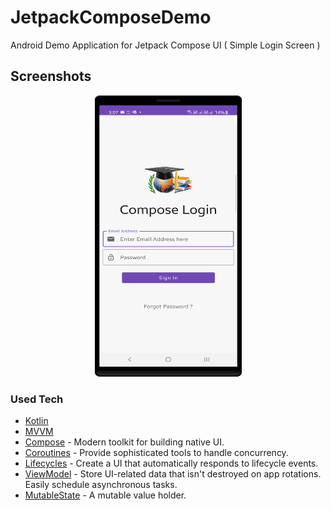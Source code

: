 # JetpackComposeDemo
Android Demo Application for Jetpack Compose UI ( Simple Login Screen )

## Screenshots 
<p align="center">
<img src="screenshots/login_screen.png" width="235" height="450"/>
</p>

### Used Tech
* [Kotlin](https://kotlinlang.org/)
* [MVVM](https://developer.android.com/jetpack/docs/guide)
* [Compose](https://developer.android.com/jetpack/compose) - Modern toolkit for building native UI.
* [Coroutines](https://kotlinlang.org/docs/reference/coroutines-overview.html) - Provide sophisticated tools to handle concurrency.
* [Lifecycles](https://developer.android.com/topic/libraries/architecture/lifecycle) - Create a UI that automatically responds to lifecycle events.
* [ViewModel](https://developer.android.com/topic/libraries/architecture/viewmodel) - Store UI-related data that isn't destroyed on app rotations. Easily schedule asynchronous tasks.
* [MutableState](https://developer.android.com/reference/kotlin/androidx/compose/runtime/MutableState) - A mutable value holder.

